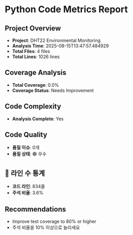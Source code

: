 # Python Code Metrics Report

## Project Overview
- **Project**: DHT22 Environmental Monitoring
- **Analysis Time**: 2025-08-15T13:47:57.484929
- **Total Files**: 4 files
- **Total Lines**: 1026 lines

## Coverage Analysis
- **Total Coverage**: 0.0%
- **Coverage Status**: Needs Improvement

## Code Complexity
- **Analysis Complete**: Yes

## Code Quality
- **품질 이슈**: 0개
- **품질 상태**: 🟢 우수

## 📏 라인 수 통계
- **코드 라인**: 834줄
- **주석 비율**: 3.6%

## Recommendations
- Improve test coverage to 80% or higher
- 주석 비율을 10% 이상으로 늘리세요
